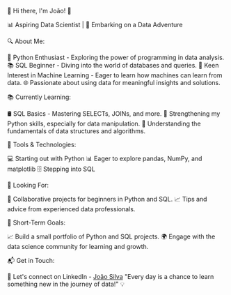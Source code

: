 👋 Hi there, I'm João! 🌟

📊 Aspiring Data Scientist | 🚀 Embarking on a Data Adventure

🔍 About Me:

🐍 Python Enthusiast - Exploring the power of programming in data analysis.
📚 SQL Beginner - Diving into the world of databases and queries.
🤖 Keen Interest in Machine Learning - Eager to learn how machines can learn from data.
🌐 Passionate about using data for meaningful insights and solutions.

📚 Currently Learning:

🛢️ SQL Basics - Mastering SELECTs, JOINs, and more.
🐍 Strengthening my Python skills, especially for data manipulation.
🤔 Understanding the fundamentals of data structures and algorithms.

🔨 Tools & Technologies:

💻 Starting out with Python
📊 Eager to explore pandas, NumPy, and matplotlib
🗄️ Stepping into SQL

👥 Looking For:

🤝 Collaborative projects for beginners in Python and SQL.
📈 Tips and advice from experienced data professionals.

🚀 Short-Term Goals:

📈 Build a small portfolio of Python and SQL projects.
🌍 Engage with the data science community for learning and growth.

📬 Get in Touch:

💼 Let's connect on LinkedIn - [João Silva](https://www.linkedin.com/in/joao-silva-8625034a/)
"Every day is a chance to learn something new in the journey of data!" 💡
